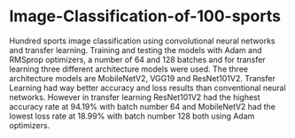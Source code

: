 # Image-Classification-of-100-sports

Hundred sports image classification using convolutional neural networks and transfer learning. Training and testing the models with Adam and RMSprop optimizers, a number of 64 and 128 batches and for transfer learning three different architecture models were used. The three architecture models are MobileNetV2, VGG19 and ResNet101V2. Transfer Learning had way better accuracy and loss results than conventional neural networks. However in transfer learning ResNet101V2 had the highest accuracy rate at 94.19% with batch number 64 and MobileNetV2 had the lowest loss rate at 18.99% with batch number 128 both using Adam optimizers.
